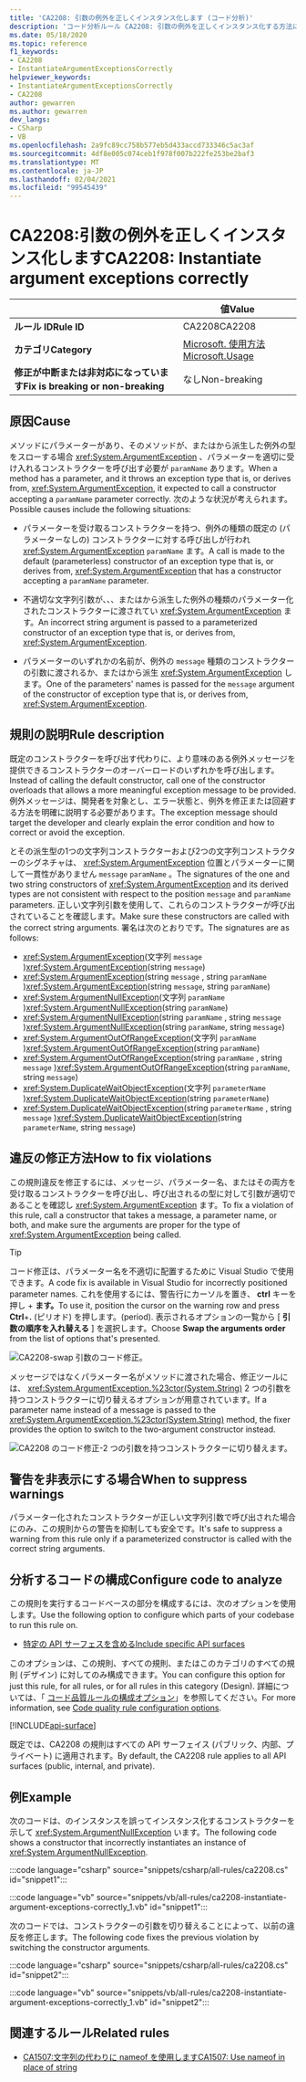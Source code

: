 ```yaml
---
title: 'CA2208: 引数の例外を正しくインスタンス化します (コード分析)'
description: 'コード分析ルール CA2208: 引数の例外を正しくインスタンス化する方法について説明します。'
ms.date: 05/18/2020
ms.topic: reference
f1_keywords:
- CA2208
- InstantiateArgumentExceptionsCorrectly
helpviewer_keywords:
- InstantiateArgumentExceptionsCorrectly
- CA2208
author: gewarren
ms.author: gewarren
dev_langs:
- CSharp
- VB
ms.openlocfilehash: 2a9fc89cc758b577eb5d433accd733346c5ac3af
ms.sourcegitcommit: 4df8e005c074ceb1f978f007b222fe253be2baf3
ms.translationtype: MT
ms.contentlocale: ja-JP
ms.lasthandoff: 02/04/2021
ms.locfileid: "99545439"
---
```

# <a name="ca2208-instantiate-argument-exceptions-correctly"></a><span data-ttu-id="3cb87-103">CA2208:引数の例外を正しくインスタンス化します</span><span class="sxs-lookup"><span data-stu-id="3cb87-103">CA2208: Instantiate argument exceptions correctly</span></span>

| | <span data-ttu-id="3cb87-104">値</span><span class="sxs-lookup"><span data-stu-id="3cb87-104">Value</span></span> |
|-|-|
| <span data-ttu-id="3cb87-105">**ルール ID**</span><span class="sxs-lookup"><span data-stu-id="3cb87-105">**Rule ID**</span></span> |<span data-ttu-id="3cb87-106">CA2208</span><span class="sxs-lookup"><span data-stu-id="3cb87-106">CA2208</span></span>|
| <span data-ttu-id="3cb87-107">**カテゴリ**</span><span class="sxs-lookup"><span data-stu-id="3cb87-107">**Category**</span></span> |[<span data-ttu-id="3cb87-108">Microsoft. 使用方法</span><span class="sxs-lookup"><span data-stu-id="3cb87-108">Microsoft.Usage</span></span>](usage-warnings.md)|
| <span data-ttu-id="3cb87-109">**修正が中断または非対応になっています**</span><span class="sxs-lookup"><span data-stu-id="3cb87-109">**Fix is breaking or non-breaking**</span></span> |<span data-ttu-id="3cb87-110">なし</span><span class="sxs-lookup"><span data-stu-id="3cb87-110">Non-breaking</span></span>|

## <a name="cause"></a><span data-ttu-id="3cb87-111">原因</span><span class="sxs-lookup"><span data-stu-id="3cb87-111">Cause</span></span>

<span data-ttu-id="3cb87-112">メソッドにパラメーターがあり、そのメソッドが、またはから派生した例外の型をスローする場合 <xref:System.ArgumentException> 、パラメーターを適切に受け入れるコンストラクターを呼び出す必要が `paramName` あります。</span><span class="sxs-lookup"><span data-stu-id="3cb87-112">When a method has a parameter, and it throws an exception type that is, or derives from, <xref:System.ArgumentException>, it expected to call a constructor accepting a `paramName` parameter correctly.</span></span> <span data-ttu-id="3cb87-113">次のような状況が考えられます。</span><span class="sxs-lookup"><span data-stu-id="3cb87-113">Possible causes include the following situations:</span></span>

- <span data-ttu-id="3cb87-114">パラメーターを受け取るコンストラクターを持つ、例外の種類の既定の (パラメーターなしの) コンストラクターに対する呼び出しが行われ <xref:System.ArgumentException> `paramName` ます。</span><span class="sxs-lookup"><span data-stu-id="3cb87-114">A call is made to the default (parameterless) constructor of an exception type that is, or derives from, <xref:System.ArgumentException> that has a constructor accepting a `paramName` parameter.</span></span>

- <span data-ttu-id="3cb87-115">不適切な文字列引数が、、、またはから派生した例外の種類のパラメーター化されたコンストラクターに渡されてい <xref:System.ArgumentException> ます。</span><span class="sxs-lookup"><span data-stu-id="3cb87-115">An incorrect string argument is passed to a parameterized constructor of an exception type that is, or derives from, <xref:System.ArgumentException>.</span></span>

- <span data-ttu-id="3cb87-116">パラメーターのいずれかの名前が、例外の `message` 種類のコンストラクターの引数に渡されるか、またはから派生 <xref:System.ArgumentException> します。</span><span class="sxs-lookup"><span data-stu-id="3cb87-116">One of the parameters' names is passed for the `message` argument of the constructor of exception type that is, or derives from, <xref:System.ArgumentException>.</span></span>

## <a name="rule-description"></a><span data-ttu-id="3cb87-117">規則の説明</span><span class="sxs-lookup"><span data-stu-id="3cb87-117">Rule description</span></span>

<span data-ttu-id="3cb87-118">既定のコンストラクターを呼び出す代わりに、より意味のある例外メッセージを提供できるコンストラクターのオーバーロードのいずれかを呼び出します。</span><span class="sxs-lookup"><span data-stu-id="3cb87-118">Instead of calling the default constructor, call one of the constructor overloads that allows a more meaningful exception message to be provided.</span></span> <span data-ttu-id="3cb87-119">例外メッセージは、開発者を対象とし、エラー状態と、例外を修正または回避する方法を明確に説明する必要があります。</span><span class="sxs-lookup"><span data-stu-id="3cb87-119">The exception message should target the developer and clearly explain the error condition and how to correct or avoid the exception.</span></span>

<span data-ttu-id="3cb87-120">とその派生型の1つの文字列コンストラクターおよび2つの文字列コンストラクターのシグネチャは、 <xref:System.ArgumentException> 位置とパラメーターに関して一貫性がありません `message` `paramName` 。</span><span class="sxs-lookup"><span data-stu-id="3cb87-120">The signatures of the one and two string constructors of <xref:System.ArgumentException> and its derived types are not consistent with respect to the position `message` and `paramName` parameters.</span></span> <span data-ttu-id="3cb87-121">正しい文字列引数を使用して、これらのコンストラクターが呼び出されていることを確認します。</span><span class="sxs-lookup"><span data-stu-id="3cb87-121">Make sure these constructors are called with the correct string arguments.</span></span> <span data-ttu-id="3cb87-122">署名は次のとおりです。</span><span class="sxs-lookup"><span data-stu-id="3cb87-122">The signatures are as follows:</span></span>

- <span data-ttu-id="3cb87-123"><xref:System.ArgumentException>(文字列 `message` )</span><span class="sxs-lookup"><span data-stu-id="3cb87-123"><xref:System.ArgumentException>(string `message`)</span></span>
- <span data-ttu-id="3cb87-124"><xref:System.ArgumentException>(string `message` , string `paramName` )</span><span class="sxs-lookup"><span data-stu-id="3cb87-124"><xref:System.ArgumentException>(string `message`, string `paramName`)</span></span>
- <span data-ttu-id="3cb87-125"><xref:System.ArgumentNullException>(文字列 `paramName` )</span><span class="sxs-lookup"><span data-stu-id="3cb87-125"><xref:System.ArgumentNullException>(string `paramName`)</span></span>
- <span data-ttu-id="3cb87-126"><xref:System.ArgumentNullException>(string `paramName` , string `message` )</span><span class="sxs-lookup"><span data-stu-id="3cb87-126"><xref:System.ArgumentNullException>(string `paramName`, string `message`)</span></span>
- <span data-ttu-id="3cb87-127"><xref:System.ArgumentOutOfRangeException>(文字列 `paramName` )</span><span class="sxs-lookup"><span data-stu-id="3cb87-127"><xref:System.ArgumentOutOfRangeException>(string `paramName`)</span></span>
- <span data-ttu-id="3cb87-128"><xref:System.ArgumentOutOfRangeException>(string `paramName` , string `message` )</span><span class="sxs-lookup"><span data-stu-id="3cb87-128"><xref:System.ArgumentOutOfRangeException>(string `paramName`, string `message`)</span></span>
- <span data-ttu-id="3cb87-129"><xref:System.DuplicateWaitObjectException>(文字列 `parameterName` )</span><span class="sxs-lookup"><span data-stu-id="3cb87-129"><xref:System.DuplicateWaitObjectException>(string `parameterName`)</span></span>
- <span data-ttu-id="3cb87-130"><xref:System.DuplicateWaitObjectException>(string `parameterName` , string `message` )</span><span class="sxs-lookup"><span data-stu-id="3cb87-130"><xref:System.DuplicateWaitObjectException>(string `parameterName`, string `message`)</span></span>

## <a name="how-to-fix-violations"></a><span data-ttu-id="3cb87-131">違反の修正方法</span><span class="sxs-lookup"><span data-stu-id="3cb87-131">How to fix violations</span></span>

<span data-ttu-id="3cb87-132">この規則違反を修正するには、メッセージ、パラメーター名、またはその両方を受け取るコンストラクターを呼び出し、呼び出されるの型に対して引数が適切であることを確認し <xref:System.ArgumentException> ます。</span><span class="sxs-lookup"><span data-stu-id="3cb87-132">To fix a violation of this rule, call a constructor that takes a message, a parameter name, or both, and make sure the arguments are proper for the type of <xref:System.ArgumentException> being called.</span></span>

> [!TIP]
> <span data-ttu-id="3cb87-133">コード修正は、パラメーター名を不適切に配置するために Visual Studio で使用できます。</span><span class="sxs-lookup"><span data-stu-id="3cb87-133">A code fix is available in Visual Studio for incorrectly positioned parameter names.</span></span> <span data-ttu-id="3cb87-134">これを使用するには、警告行にカーソルを置き、 **ctrl** キーを押し + **ます。**</span><span class="sxs-lookup"><span data-stu-id="3cb87-134">To use it, position the cursor on the warning row and press **Ctrl**+**.**</span></span> <span data-ttu-id="3cb87-135">(ピリオド) を押します。</span><span class="sxs-lookup"><span data-stu-id="3cb87-135">(period).</span></span> <span data-ttu-id="3cb87-136">表示されるオプションの一覧から [ **引数の順序を入れ替える** ] を選択します。</span><span class="sxs-lookup"><span data-stu-id="3cb87-136">Choose **Swap the arguments order** from the list of options that's presented.</span></span>
>
> ![CA2208-swap 引数のコード修正。](media/ca2208-codefix_swap.png)
>
> <span data-ttu-id="3cb87-138">メッセージではなくパラメーター名がメソッドに渡された場合、修正ツールには、 <xref:System.ArgumentException.%23ctor(System.String)> 2 つの引数を持つコンストラクターに切り替えるオプションが用意されています。</span><span class="sxs-lookup"><span data-stu-id="3cb87-138">If a parameter name instead of a message is passed to the <xref:System.ArgumentException.%23ctor(System.String)> method, the fixer provides the option to switch to the two-argument constructor instead.</span></span>
>
> ![CA2208 のコード修正-2 つの引数を持つコンストラクターに切り替えます。](media/ca2208-codefix_null_msg.png)

## <a name="when-to-suppress-warnings"></a><span data-ttu-id="3cb87-140">警告を非表示にする場合</span><span class="sxs-lookup"><span data-stu-id="3cb87-140">When to suppress warnings</span></span>

<span data-ttu-id="3cb87-141">パラメーター化されたコンストラクターが正しい文字列引数で呼び出された場合にのみ、この規則からの警告を抑制しても安全です。</span><span class="sxs-lookup"><span data-stu-id="3cb87-141">It's safe to suppress a warning from this rule only if a parameterized constructor is called with the correct string arguments.</span></span>

## <a name="configure-code-to-analyze"></a><span data-ttu-id="3cb87-142">分析するコードの構成</span><span class="sxs-lookup"><span data-stu-id="3cb87-142">Configure code to analyze</span></span>

<span data-ttu-id="3cb87-143">この規則を実行するコードベースの部分を構成するには、次のオプションを使用します。</span><span class="sxs-lookup"><span data-stu-id="3cb87-143">Use the following option to configure which parts of your codebase to run this rule on.</span></span>

- [<span data-ttu-id="3cb87-144">特定の API サーフェスを含める</span><span class="sxs-lookup"><span data-stu-id="3cb87-144">Include specific API surfaces</span></span>](#include-specific-api-surfaces)

<span data-ttu-id="3cb87-145">このオプションは、この規則、すべての規則、またはこのカテゴリのすべての規則 (デザイン) に対してのみ構成できます。</span><span class="sxs-lookup"><span data-stu-id="3cb87-145">You can configure this option for just this rule, for all rules, or for all rules in this category (Design).</span></span> <span data-ttu-id="3cb87-146">詳細については、「 [コード品質ルールの構成オプション](../code-quality-rule-options.md)」を参照してください。</span><span class="sxs-lookup"><span data-stu-id="3cb87-146">For more information, see [Code quality rule configuration options](../code-quality-rule-options.md).</span></span>

[!INCLUDE[api-surface](~/includes/code-analysis/api-surface.md)]

<span data-ttu-id="3cb87-147">既定では、CA2208 の規則はすべての API サーフェイス (パブリック、内部、プライベート) に適用されます。</span><span class="sxs-lookup"><span data-stu-id="3cb87-147">By default, the CA2208 rule applies to all API surfaces (public, internal, and private).</span></span>

## <a name="example"></a><span data-ttu-id="3cb87-148">例</span><span class="sxs-lookup"><span data-stu-id="3cb87-148">Example</span></span>

<span data-ttu-id="3cb87-149">次のコードは、のインスタンスを誤ってインスタンス化するコンストラクターを示して <xref:System.ArgumentNullException> います。</span><span class="sxs-lookup"><span data-stu-id="3cb87-149">The following code shows a constructor that incorrectly instantiates an instance of <xref:System.ArgumentNullException>.</span></span>

:::code language="csharp" source="snippets/csharp/all-rules/ca2208.cs" id="snippet1":::

:::code language="vb" source="snippets/vb/all-rules/ca2208-instantiate-argument-exceptions-correctly_1.vb" id="snippet1":::

<span data-ttu-id="3cb87-150">次のコードでは、コンストラクターの引数を切り替えることによって、以前の違反を修正します。</span><span class="sxs-lookup"><span data-stu-id="3cb87-150">The following code fixes the previous violation by switching the constructor arguments.</span></span>

:::code language="csharp" source="snippets/csharp/all-rules/ca2208.cs" id="snippet2":::

:::code language="vb" source="snippets/vb/all-rules/ca2208-instantiate-argument-exceptions-correctly_1.vb" id="snippet2":::

## <a name="related-rules"></a><span data-ttu-id="3cb87-151">関連するルール</span><span class="sxs-lookup"><span data-stu-id="3cb87-151">Related rules</span></span>

- [<span data-ttu-id="3cb87-152">CA1507:文字列の代わりに nameof を使用します</span><span class="sxs-lookup"><span data-stu-id="3cb87-152">CA1507: Use nameof in place of string</span></span>](ca1507.md)
